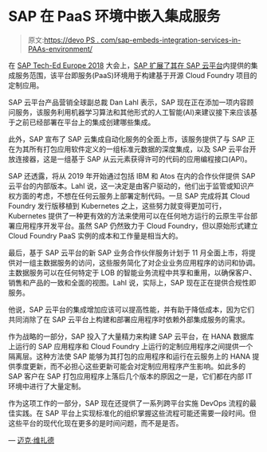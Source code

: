 # SAP 在 PaaS 环境中嵌入集成服务

> 原文:[https://devo PS . com/sap-embeds-integration-services-in-PAAs-environment/](https://devops.com/sap-embeds-integration-services-in-paas-environment/)

在 [SAP Tech-Ed Europe 2018](https://events.sap.com/teched-2018-emea/en/home) 大会上，[SAP 扩展了其在 SAP 云平台](https://news.sap.com/2018/10/sap-teched-new-sap-cloud-platform-services-cloud-choices/)内提供的集成服务范围，该平台即服务(PaaS)环境用于构建基于开源 Cloud Foundry 项目的定制应用。

SAP 云平台产品营销全球副总裁 Dan Lahl 表示，SAP 现在正在添加一项内容顾问服务，该服务利用机器学习算法和其他形式的人工智能(AI)来建议接下来应该基于之前已经部署在平台上的集成创建哪些集成。

此外，SAP 宣布了 SAP 云集成自动化服务的全面上市，该服务提供了与 SAP 正在为其所有打包应用软件定义的一组标准元数据的深度集成，以及 SAP 云平台开放连接器，这是一组基于 SAP 从云元素获得许可的代码的应用编程接口(API)。

SAP 还透露，将从 2019 年开始通过包括 IBM 和 Atos 在内的合作伙伴提供 SAP 云平台的内部版本。Lahl 说，这一决定是由客户驱动的，他们出于监管或知识产权方面的考虑，不想在任何云服务上部署定制代码。一旦 SAP 完成将其 Cloud Foundry 发行版移植到 Kubernetes 之上，这些努力就变得更加可行，Kubernetes 提供了一种更有效的方法来使用可以在任何地方运行的云原生平台部署应用程序开发平台。虽然 SAP 仍然致力于 Cloud Foundry，但以原始形式建立 Cloud Foundry PaaS 实例的成本和工作量是相当大的。

最后，基于 SAP 云平台的新 SAP 业务合作伙伴服务计划于 11 月全面上市，将提供对一组主数据服务的访问，这些服务简化了对企业业务应用程序的访问和协调。主数据服务可以在任何特定于 LOB 的智能业务流程中共享和重用，以确保客户、销售和产品的一致和全面的视图。Lahl 说，实际上，SAP 现在正在提供合规性即服务。

他说，SAP 云平台的集成增加应该可以提高性能，并有助于降低成本，因为它们共同消除了在 SAP 云平台上构建和部署应用程序时依赖外部集成服务的需求。

作为战略的一部分，SAP 投入了大量精力来构建 SAP 云平台，在 HANA 数据库上运行的 SAP 应用程序和 Cloud Foundry 上运行的定制应用程序之间提供一个隔离层。这种方法使 SAP 能够为其打包的应用程序和运行在云服务上的 HANA 提供季度更新，而不必担心这些更新可能会对定制应用程序产生影响。如此多的 SAP 客户在 SAP 打包应用程序上落后几个版本的原因之一是，它们都在内部 IT 环境中进行了大量定制。

作为这项工作的一部分，SAP 现在还提供了一系列跨平台实施 DevOps 流程的最佳实践。在 SAP 平台上实现标准化的组织掌握这些流程可能还需要一段时间。但这些平台的现代化现在更多的是时间问题，而不是是否。

— [迈克·维扎德](https://devops.com/author/mike-vizard/)